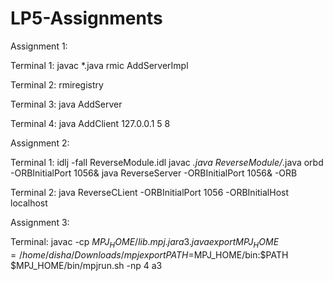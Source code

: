 # LP5-Assignments

Assignment 1:

Terminal 1:
javac *.java
rmic AddServerImpl

Terminal 2: 
rmiregistry

Terminal 3: 
java AddServer

Terminal 4: 
java AddClient 127.0.0.1 5 8

Assignment 2:

Terminal 1: 
idlj -fall ReverseModule.idl 
javac *.java ReverseModule/*.java
orbd -ORBInitialPort 1056&
java ReverseServer -ORBInitialPort 1056& -ORB

Terminal 2:
java ReverseCLient -ORBInitialPort 1056 -ORBInitialHost localhost


Assignment 3:

Terminal: 
javac -cp $MPJ_HOME/lib.mpj.jar a3.java
export MPJ_HOME=/home/disha/Downloads/mpj
export PATH=$MPJ_HOME/bin:$PATH
$MPJ_HOME/bin/mpjrun.sh -np 4 a3
